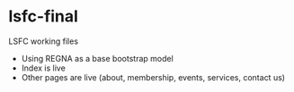 # lsfc-final
LSFC working files 
- Using REGNA as a base bootstrap model
- Index is live
- Other pages are live (about, membership, events, services, contact us)
